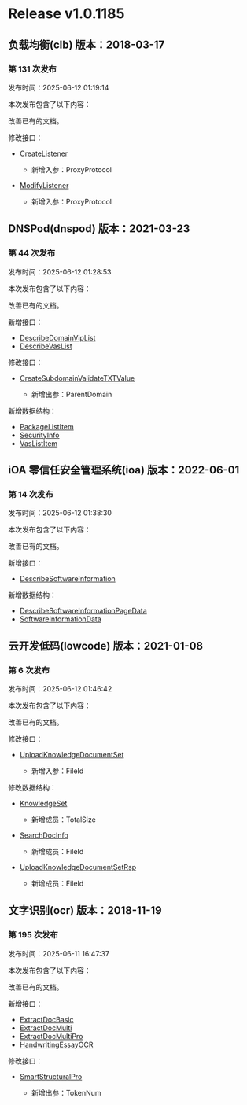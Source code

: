 # Release v1.0.1185

## 负载均衡(clb) 版本：2018-03-17

### 第 131 次发布

发布时间：2025-06-12 01:19:14

本次发布包含了以下内容：

改善已有的文档。

修改接口：

* [CreateListener](https://cloud.tencent.com/document/api/214/30693)

	* 新增入参：ProxyProtocol

* [ModifyListener](https://cloud.tencent.com/document/api/214/30681)

	* 新增入参：ProxyProtocol




## DNSPod(dnspod) 版本：2021-03-23

### 第 44 次发布

发布时间：2025-06-12 01:28:53

本次发布包含了以下内容：

改善已有的文档。

新增接口：

* [DescribeDomainVipList](https://cloud.tencent.com/document/api/1427/119491)
* [DescribeVasList](https://cloud.tencent.com/document/api/1427/119490)

修改接口：

* [CreateSubdomainValidateTXTValue](https://cloud.tencent.com/document/api/1427/113012)

	* 新增出参：ParentDomain


新增数据结构：

* [PackageListItem](https://cloud.tencent.com/document/api/1427/56185#PackageListItem)
* [SecurityInfo](https://cloud.tencent.com/document/api/1427/56185#SecurityInfo)
* [VasListItem](https://cloud.tencent.com/document/api/1427/56185#VasListItem)



## iOA 零信任安全管理系统(ioa) 版本：2022-06-01

### 第 14 次发布

发布时间：2025-06-12 01:38:30

本次发布包含了以下内容：

改善已有的文档。

新增接口：

* [DescribeSoftwareInformation](https://cloud.tencent.com/document/api/1092/119493)

新增数据结构：

* [DescribeSoftwareInformationPageData](https://cloud.tencent.com/document/api/1092/102488#DescribeSoftwareInformationPageData)
* [SoftwareInformationData](https://cloud.tencent.com/document/api/1092/102488#SoftwareInformationData)



## 云开发低码(lowcode) 版本：2021-01-08

### 第 6 次发布

发布时间：2025-06-12 01:46:42

本次发布包含了以下内容：

改善已有的文档。

修改接口：

* [UploadKnowledgeDocumentSet](https://cloud.tencent.com/document/api/1301/116428)

	* 新增入参：FileId


修改数据结构：

* [KnowledgeSet](https://cloud.tencent.com/document/api/1301/68878#KnowledgeSet)

	* 新增成员：TotalSize

* [SearchDocInfo](https://cloud.tencent.com/document/api/1301/68878#SearchDocInfo)

	* 新增成员：FileId

* [UploadKnowledgeDocumentSetRsp](https://cloud.tencent.com/document/api/1301/68878#UploadKnowledgeDocumentSetRsp)

	* 新增成员：FileId




## 文字识别(ocr) 版本：2018-11-19

### 第 195 次发布

发布时间：2025-06-11 16:47:37

本次发布包含了以下内容：

改善已有的文档。

新增接口：

* [ExtractDocBasic](https://cloud.tencent.com/document/api/866/119452)
* [ExtractDocMulti](https://cloud.tencent.com/document/api/866/119451)
* [ExtractDocMultiPro](https://cloud.tencent.com/document/api/866/119450)
* [HandwritingEssayOCR](https://cloud.tencent.com/document/api/866/119449)

修改接口：

* [SmartStructuralPro](https://cloud.tencent.com/document/api/866/112179)

	* 新增出参：TokenNum




